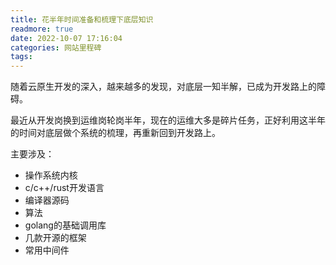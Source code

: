 ```yaml
---
title: 花半年时间准备和梳理下底层知识
readmore: true
date: 2022-10-07 17:16:04
categories: 网站里程碑
tags:
---
```


随着云原生开发的深入，越来越多的发现，对底层一知半解，已成为开发路上的障碍。

最近从开发岗换到运维岗轮岗半年，现在的运维大多是碎片任务，正好利用这半年的时间对底层做个系统的梳理，再重新回到开发路上。

主要涉及：
* 操作系统内核
* c/c++/rust开发语言
* 编译器源码
* 算法
* golang的基础调用库
* 几款开源的框架
* 常用中间件
